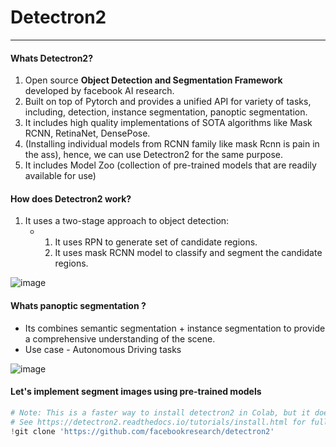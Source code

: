 # Detectron2
---

#### Whats Detectron2?

1. Open source **Object Detection and Segmentation Framework** developed by facebook AI research.
2. Built on top of Pytorch and provides a unified API for variety  of tasks, including, detection, instance segmentation, panoptic segmentation.
3. It includes high quality implementations of SOTA algorithms like Mask RCNN, RetinaNet, DensePose.
4. (Installing individual models from RCNN family like mask Rcnn is pain in the ass), hence, we can use Detectron2 for the same purpose.
5. It includes Model Zoo (collection of pre-trained models that are readily available for use)
   

#### How does Detectron2 work?
1. It uses a two-stage approach to object detection:
   - 1. It uses RPN to generate set of candidate regions.
     2. It uses mask RCNN model to classify and segment the candidate regions.

![image](https://github.com/user-attachments/assets/795030bc-7969-485e-be61-99fd7f6690ee)

#### Whats panoptic segmentation ?
- Its combines semantic segmentation + instance segmentation to provide a comprehensive understanding of the scene.
- Use case - Autonomous Driving tasks
  
![image](https://github.com/user-attachments/assets/6773561f-29c5-4a9d-b1c7-bbd2a2e0ef7b)


#### Let's implement segment images using pre-trained models

```python
# Note: This is a faster way to install detectron2 in Colab, but it does not include all functionalities (e.g. compiled operators).
# See https://detectron2.readthedocs.io/tutorials/install.html for full installation instructions
!git clone 'https://github.com/facebookresearch/detectron2'
```
